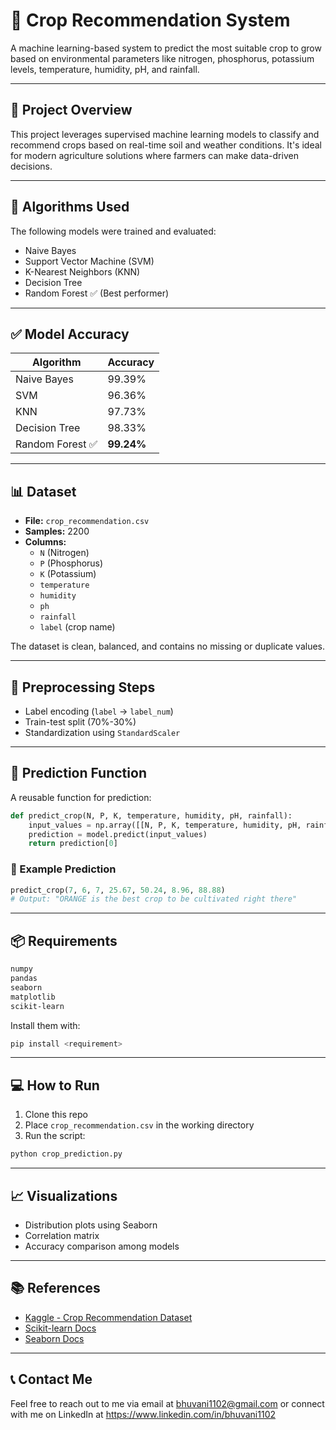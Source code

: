 # 🌾 Crop Recommendation System

A machine learning-based system to predict the most suitable crop to grow based on environmental parameters like nitrogen, phosphorus, potassium levels, temperature, humidity, pH, and rainfall.

---

## 📌 Project Overview

This project leverages supervised machine learning models to classify and recommend crops based on real-time soil and weather conditions. It's ideal for modern agriculture solutions where farmers can make data-driven decisions.

---

## 🧠 Algorithms Used

The following models were trained and evaluated:

- Naive Bayes
- Support Vector Machine (SVM)
- K-Nearest Neighbors (KNN)
- Decision Tree
- Random Forest ✅ (Best performer)

---

## ✅ Model Accuracy

| Algorithm               | Accuracy   |
|------------------------|------------|
| Naive Bayes            | 99.39%     |
| SVM                    | 96.36%     |
| KNN                    | 97.73%     |
| Decision Tree          | 98.33%     |
| Random Forest ✅        | **99.24%** |

---

## 📊 Dataset

- **File:** `crop_recommendation.csv`
- **Samples:** 2200
- **Columns:**
  - `N` (Nitrogen)
  - `P` (Phosphorus)
  - `K` (Potassium)
  - `temperature`
  - `humidity`
  - `ph`
  - `rainfall`
  - `label` (crop name)

The dataset is clean, balanced, and contains no missing or duplicate values.

---

## 🧹 Preprocessing Steps

- Label encoding (`label` → `label_num`)
- Train-test split (70%-30%)
- Standardization using `StandardScaler`

---

## 🚀 Prediction Function

A reusable function for prediction:

```python
def predict_crop(N, P, K, temperature, humidity, pH, rainfall):
    input_values = np.array([[N, P, K, temperature, humidity, pH, rainfall]])
    prediction = model.predict(input_values)
    return prediction[0]
```

### 🧪 Example Prediction

```python
predict_crop(7, 6, 7, 25.67, 50.24, 8.96, 88.88)
# Output: "ORANGE is the best crop to be cultivated right there"
```

---

## 📦 Requirements

```bash
numpy
pandas
seaborn
matplotlib
scikit-learn
```

Install them with:

```bash
pip install <requirement>
```

---

## 💻 How to Run

1. Clone this repo
2. Place `crop_recommendation.csv` in the working directory
3. Run the script:
```bash
python crop_prediction.py
```

---

## 📈 Visualizations

- Distribution plots using Seaborn
- Correlation matrix
- Accuracy comparison among models

---

## 📚 References

- [Kaggle - Crop Recommendation Dataset](https://www.kaggle.com/)
- [Scikit-learn Docs](https://scikit-learn.org/)
- [Seaborn Docs](https://seaborn.pydata.org/)

---

## 📞 Contact Me
Feel free to reach out to me via email at bhuvani1102@gmail.com or connect with me on LinkedIn at https://www.linkedin.com/in/bhuvani1102
